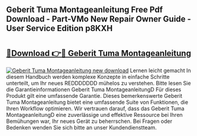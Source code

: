 ## Geberit Tuma Montageanleitung Free Pdf Download - Part-VMo New Repair Owner Guide - User Service Edition p8KXH

# <h2><a href="http://df6m2ib.blite.top/?on=Geberit+Tuma+Montageanleitung">🔗Download 👉🔴 Geberit Tuma Montageanleitung</a></h2>

[![Geberit Tuma Montageanleitung new download](https://i.imgur.com/lujVjoI.png)](http://df6m2ib.blite.top/?on=Geberit+Tuma+Montageanleitung)
Lernen leicht gemacht In diesem Handbuch werden komplexe Konzepte in einfache Schritte unterteilt, um Ihr neues REDDDDDDD mühelos zu verstehen. Bitte lesen Sie die Garantieinformationen Geberit Tuma MontageanleitungD Für dieses Produkt gilt eine umfassende Garantie. Dieses bemerkenswerte Geberit Tuma Montageanleitung bietet eine umfassende Suite von Funktionen, die Ihren Workflow optimieren. Wir vertrauen darauf, dass das Geberit Tuma MontageanleitungD eine zuverlässige und effektive Ressource bei Ihren Bemühungen war, Ihr neues Gerät zu beherrschen. Bei Fragen oder Bedenken wenden Sie sich bitte an unser Kundendienstteam.
